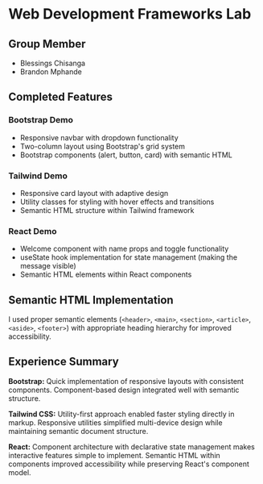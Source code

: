 # Web Development Frameworks Lab

## Group Member

- Blessings Chisanga
- Brandon Mphande

## Completed Features

### Bootstrap Demo

- Responsive navbar with dropdown functionality
- Two-column layout using Bootstrap's grid system
- Bootstrap components (alert, button, card) with semantic HTML

### Tailwind Demo

- Responsive card layout with adaptive design
- Utility classes for styling with hover effects and transitions
- Semantic HTML structure within Tailwind framework

### React Demo

- Welcome component with name props and toggle functionality
- useState hook implementation for state management (making the message visible)
- Semantic HTML elements within React components

## Semantic HTML Implementation

I used proper semantic elements (`<header>`, `<main>`, `<section>`, `<article>`, `<aside>`, `<footer>`) with appropriate heading hierarchy for improved accessibility.

## Experience Summary

**Bootstrap:** Quick implementation of responsive layouts with consistent components. Component-based design integrated well with semantic structure.

**Tailwind CSS:** Utility-first approach enabled faster styling directly in markup. Responsive utilities simplified multi-device design while maintaining semantic document structure.

**React:** Component architecture with declarative state management makes interactive features simple to implement. Semantic HTML within components improved accessibility while preserving React's component model.
